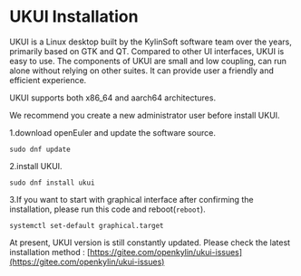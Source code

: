 # UKUI Installation
UKUI is a Linux desktop built by the KylinSoft software team over the years, primarily based on GTK and QT. Compared to other UI interfaces, UKUI is easy to use. The components of UKUI are small and low coupling, can run alone without relying on other suites. It can provide user a friendly and efficient experience.

UKUI supports both x86_64 and aarch64 architectures.

We recommend you create a new administrator user before install UKUI.

1.download openEuler and update the software source.
```
sudo dnf update
```
2.install UKUI.
```
sudo dnf install ukui
```
3.If you want to start with graphical interface after confirming the installation, please run this code and reboot(`reboot`).
```
systemctl set-default graphical.target
```
At present, UKUI version is still constantly updated. Please check the latest installation method :
[https://gitee.com/openkylin/ukui-issues](https://gitee.com/openkylin/ukui-issues)

